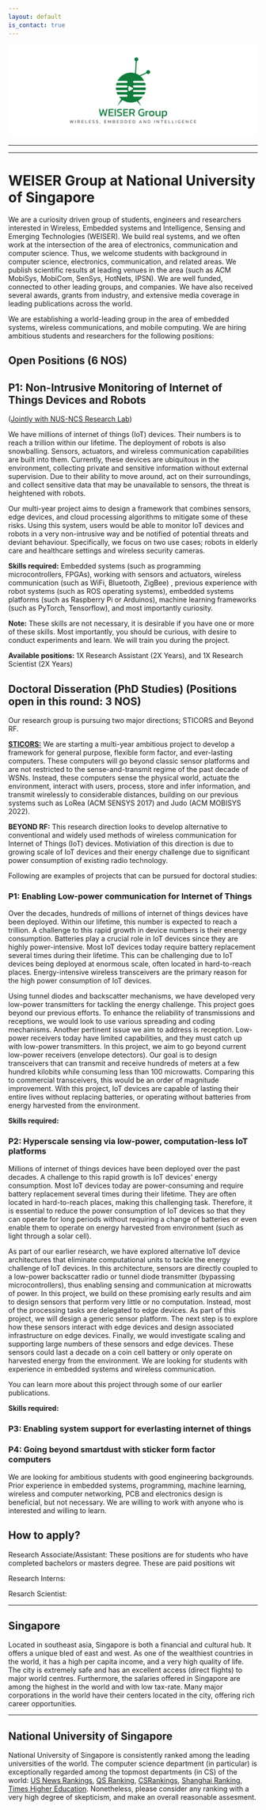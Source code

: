 ```yaml
---
layout: default
is_contact: true
---
```

![Image for the course](banner.png)  

----
****

# WEISER Group at National University of Singapore

We are a curiosity driven group of students, engineers and researchers interested in Wireless, Embedded systems and Intelligence, Sensing and Emerging Technologies (WEISER). We build real systems, and we often work at the intersection of the area of electronics, communication and computer science. Thus, we welcome students with background in computer science, electronics, communication, and related areas. We publish scientific results at leading  venues in the area (such as ACM MobiSys, MobiCom, SenSys, HotNets, IPSN). We are well funded, connected to other leading groups, and companies. We have also received several awards, grants from industry, and extensive media coverage in leading publications across the world. 

We are establishing a world-leading group in the area of embedded systems, wireless communications, and mobile computing. We are hiring ambitious students and researchers for the following positions:

## Open Positions (6 NOS)  

## P1: Non-Intrusive Monitoring of Internet of Things Devices and Robots   
([Jointly with NUS-NCS Research Lab](https://nus-ncs.nus.edu.sg/))

We have millions of internet of things (IoT) devices. Their numbers is to reach a trillion within our lifetime. The deployment of robots is also snowballing. Sensors, actuators, and wireless communication capabilities are built into them. Currently, these devices are ubiquitous in the environment, collecting private and sensitive information without external supervision. Due to their ability to move around, act on their surroundings, and collect sensitive data that may be unavailable to sensors, the threat is heightened with robots.

Our multi-year project aims to design a framework that combines sensors, edge devices, and cloud processing algorithms to mitigate some of these risks. Using this system, users would be able to monitor IoT devices and robots in a very non-intrusive way and be notified of potential threats and deviant behaviour. Specifically, we focus on two use cases; robots in elderly care and healthcare settings and wireless security cameras. 

**Skills required:** Embedded systems (such as programming microcontrollers, FPGAs), working with sensors and actuators, wireless communication (such as WiFi, Bluetooth, ZigBee) , previous experience with robot systems (such as ROS operating systems), embedded systems platforms (such as Raspberry Pi or Arduinos), machine learning frameworks (such as PyTorch, Tensorflow), and most importantly curiosity.

**Note:** These skills are not necessary, it is desirable if you have one or more of these skills. Most importantly, you should be curious, with desire to conduct experiments and learn. We will train you during the project.

**Available positions:** 1X Research Assistant (2X Years), and 1X Research Scientist (2X Years)

## Doctoral Disseration (PhD Studies) (Positions open in this round: 3 NOS)

Our research group is pursuing two major directions; STICORS and Beyond RF.

[**STICORS:**](https://weiserlab.github.io/ambuj/stico) We are starting a multi-year ambitious project to develop a framework for general purpose, flexible form factor, and ever-lasting computers. These computers will go beyond classic sensor platforms and are not restricted to the sense-and-transmit regime of the past decade of WSNs. Instead, these computers sense the physical world, actuate the environment, interact with users, process, store and infer information, and transmit wirelessly to considerable distances, building on our previous systems such as LoRea (ACM SENSYS 2017) and Judo (ACM MOBISYS 2022). 

**BEYOND RF:** This research direction looks to develop alternative to conventional and widely used methods of wireless communication for Internet of Things (IoT) devices. Motiviation of this direction is due to growing scale of IoT devices and their energy challenge due to significant power consumption of existing radio technology.


Following are examples of projects that can be pursued for doctoral studies:

### P1: Enabling Low-power communication for Internet of Things

Over the decades, hundreds of millions of internet of things devices have been deployed. Within our lifetime, this number is expected to reach a trillion. A challenge to this rapid growth in device numbers is their energy consumption. Batteries play a crucial role in IoT devices since they are highly power-intensive. Most IoT devices today require battery replacement several times during their lifetime. This can be challenging due to IoT devices being deployed at enormous scale, often located in hard-to-reach places.  Energy-intensive wireless transceivers are the primary reason for the high power consumption of IoT devices.

Using tunnel diodes and backscatter mechanisms, we have developed very low-power transmitters for tackling the energy challenge. This  project goes beyond our previous efforts. To enhance the reliability of transmissions and receptions, we would look to use various spreading and coding mechanisms. Another pertinent issue we aim to address is reception. Low-power receivers today have limited capabilities, and they must catch up with low-power transmitters. In this project, we aim to go beyond current low-power receivers (envelope detectors).  Our goal is to design transceivers that can transmit and receive hundreds of meters at a few hundred kilobits while consuming less than 100 microwatts. Comparing this to commercial transceivers, this would be an order of magnitude improvement. With this project, IoT devices are capable of lasting their entire lives without replacing batteries, or operating without batteries from energy harvested from the environment. 

**Skills required:**

### P2: Hyperscale sensing via low-power, computation-less IoT platforms

Millions of internet of things devices have been deployed over the past decades. A challenge to this rapid growth is IoT devices' energy consumption. Most IoT devices today are power-consuming and require battery replacement several times during their lifetime. They are often located in hard-to-reach places, making this challenging task. Therefore, it is essential to reduce the power consumption of IoT devices so that they can operate for long periods without requiring a change of batteries or even enable them to operate on energy harvested from environment (such as light through a solar cell).

As part of our earlier research, we have explored alternative IoT device architectures that eliminate computational units to tackle the energy challenge of IoT devices. In this architecture, sensors are directly coupled to a low-power backscatter radio or tunnel diode transmitter (bypassing microcontrollers), thus enabling sensing and communication at microwatts of power. In this project, we build on these promising early results and aim to design sensors that perform very little or no computation. Instead, most of the processing tasks are delegated to edge devices. As part of this project, we will design a generic sensor platform. The next step is to explore how these sensors interact with edge devices and design associated infrastructure on edge devices. Finally, we would investigate scaling and supporting large numbers of these sensors and edge devices. These sensors could last a decade on a coin cell battery or only operate on harvested energy from the environment. We are looking for students with experience in embedded systems and wireless communication. 

You can learn more about this project through some of our earlier publications.

**Skills required:**

 
### P3: Enabling system support for everlasting internet of things


### P4: Going beyond smartdust with sticker form factor computers


We are looking for ambitious students with good engineering backgrounds. Prior experience in embedded systems, programming, machine learning, wireless and computer networking, PCB and electronics design is beneficial, but not necessary. We are willing to work with anyone who is interested  and willing to learn.


## How to apply?


Research Associate/Assistant: These positions are for students who have completed bachelors or masters degree. These are paid positions wit

Research Interns:

Resarch Scientist:

----
## Singapore 

Located in southeast asia, Singapore is both a financial and cultural hub. It offers a unique bled of east and west. As one of the wealthiest countries in the world, it has a high per capita income, and a very high quality of life. The city is extremely safe and has an excellent access (direct flights) to major world centres. Furthermore, the salaries offered in Singapore are among the highest in the world and with low tax-rate. Many major corporations in the world have their centers located in the city, offering rich career opportunities.

----
## National University of Singapore 
National University of Singapore is consistently ranked among the leading universities of the world. The computer science department (in particular) is exceptionally regarded among the topmost departments (in CS) of the world: [US News Rankings](https://www.usnews.com/education/best-global-universities/computer-science), [QS Ranking](https://www.topuniversities.com/university-rankings/university-subject-rankings/2022/computer-science-information-systems), [CSRankings](https://csrankings.org/), [Shanghai Ranking](https://www.shanghairanking.com/rankings/gras/2022/RS0210), [Times Higher Education](https://www.timeshighereducation.com/world-university-rankings/2022/subject-ranking/computer-science).  Nonetheless, please consider any ranking with a very high degree of skepticism, and make an overall reasonable assesment.